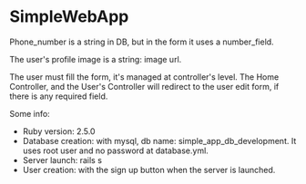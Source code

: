 # SimpleWebApp

Phone_number is a string in DB, but in the form it uses a number_field.

The user's profile image is a string: image url.

The user must fill the form, it's managed at controller's level. The Home Controller, and the User's Controller will redirect to the user edit form, if there is any required field.

Some info:

* Ruby version: 2.5.0
* Database creation: with mysql, db name: simple_app_db_development. It uses root user and  no password at database.yml.
* Server launch: rails s
* User creation: with the sign up button when the server is launched.
